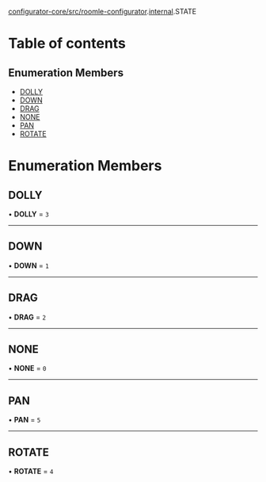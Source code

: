 [configurator-core/src/roomle-configurator](../modules/configurator_core_src_roomle_configurator.md).[internal](../modules/configurator_core_src_roomle_configurator._internal_.md).STATE

# Table of contents

## Enumeration Members

- [DOLLY](configurator_core_src_roomle_configurator._internal_.STATE.md#dolly)
- [DOWN](configurator_core_src_roomle_configurator._internal_.STATE.md#down)
- [DRAG](configurator_core_src_roomle_configurator._internal_.STATE.md#drag)
- [NONE](configurator_core_src_roomle_configurator._internal_.STATE.md#none)
- [PAN](configurator_core_src_roomle_configurator._internal_.STATE.md#pan)
- [ROTATE](configurator_core_src_roomle_configurator._internal_.STATE.md#rotate)

# Enumeration Members

## DOLLY

• **DOLLY** = ``3``

___

## DOWN

• **DOWN** = ``1``

___

## DRAG

• **DRAG** = ``2``

___

## NONE

• **NONE** = ``0``

___

## PAN

• **PAN** = ``5``

___

## ROTATE

• **ROTATE** = ``4``
